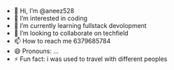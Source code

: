 - 👋 Hi, I’m @aneez528
- 👀 I’m interested in coding
- 🌱 I’m currently learning fullstack devolopment
- 💞️ I’m looking to collaborate on techfield
- 📫 How to reach me 6379685784
- 😄 Pronouns: ...
- ⚡ Fun fact: i was used to travel with different peoples

<!---
aneez528/aneez528 is a ✨ special ✨ repository because its `README.md` (this file) appears on your GitHub profile.
You can click the Preview link to take a look at your changes.
--->
